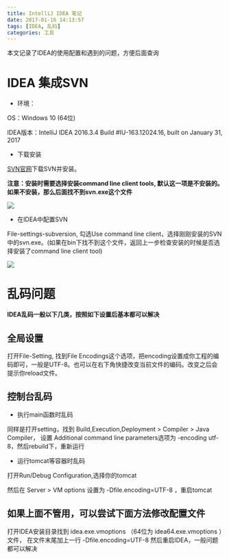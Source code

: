 ```yaml
---
title: IntelliJ IDEA 笔记
date: 2017-01-16 14:13:57
tags: [IDEA, 乱码]
categories: 工具
---
```


本文记录了IDEA的使用配置和遇到的问题，方便后面查询

<!--more-->

# IDEA 集成SVN
- 环境：

OS：Windows 10 (64位)

IDEA版本：IntelliJ IDEA 2016.3.4 Build #IU-163.12024.16, built on January 31, 2017

- 下载安装

[SVN官网](https://tortoisesvn.net/)下载SVN并安装。

**注意：安装时需要选择安装command line client tools, 默认这一项是不安装的。如果不安装，那么后面找不到svn.exe这个文件**

![](http://oduq3lfcc.bkt.clouddn.com/IDEA-SVN%E5%AE%89%E8%A3%85.png)

- 在IDEA中配置SVN

File-settings-subversion, 勾选Use command line client，选择刚刚安装的SVN中的svn.exe。(如果在bin下找不到这个文件，返回上一步检查安装的时候是否选择安装了command line client tool)

![](http://oduq3lfcc.bkt.clouddn.com/IDEA-SVN%E5%AE%89%E8%A3%85-setting.png)

# 乱码问题

**IDEA乱码一般以下几类，按照如下设置后基本都可以解决**

## 全局设置

打开File-Setting, 找到File Encodings这个选项，把encoding设置成你工程的编码即可，一般是UTF-8。也可以在右下角快捷改变当前文件的编码。改变之后会提示你reload文件。

## 控制台乱码

- 执行main函数时乱码

同样是打开setting，找到 Build,Execution,Deployment > Compiler > Java Compiler， 设置 Additional command line parameters选项为 -encoding utf-8，然后rebuild下，重新运行

- 运行tomcat等容器时乱码

打开Run/Debug Configuration,选择你的tomcat

然后在  Server > VM options 设置为 -Dfile.encoding=UTF-8 ，重启tomcat

## 如果上面不管用，可以尝试下面方法修改配置文件
打开IDEA安装目录找到 idea.exe.vmoptions （64位为 idea64.exe.vmoptions ）文件， 在文件末尾加上一行 -Dfile.encoding=UTF-8
然后重启IDEA，一般问题都可以解决